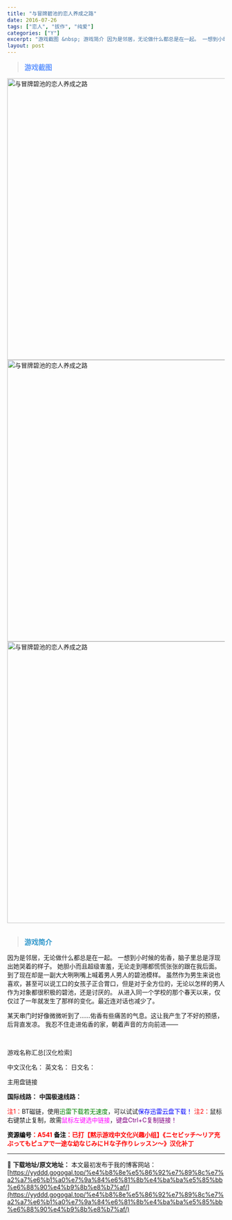 ```yaml
---
title: "与冒牌碧池的恋人养成之路"
date: 2016-07-26
tags: ["恋人", "拔作", "纯爱"]
categories: ["Y"]
excerpt: "游戏截图 &nbsp; 游戏简介 因为是邻居，无论做什么都总是在一起。 一想到小时候的佑香，脑子里总是浮现出她哭着的样子。 她胆小而且超级害羞，无论走到哪都慌慌张张的跟在我后面。 到了现在却是一副大大咧咧嘴上喊着男人男人的碧池模样。 虽然作为男生来说也喜欢，甚至可以说工口的女孩子正合胃口，但是对于全&hellip;"
layout: post
---
```


<div>
<blockquote><b><span style="font-size: 12pt; color: #6699ff;">游戏截图</span></b></blockquote>
<div><img title="点击放大" src="https://yyddd.gogogal.top/wp-content/uploads/2025/04/20250430_681203ccb7db0.webp" alt="与冒牌碧池的恋人养成之路" width="650" /></div>
<div><img title="点击放大" src="https://yyddd.gogogal.top/wp-content/uploads/2025/04/20250430_681203ce324af.webp" alt="与冒牌碧池的恋人养成之路" width="650" /></div>
<div><img title="点击放大" src="https://yyddd.gogogal.top/wp-content/uploads/2025/04/20250430_681203d0f1075.webp" alt="与冒牌碧池的恋人养成之路" width="650" /></div>
&nbsp;
<blockquote><b><span style="font-size: 12pt; color: #3399cc;">游戏简介</span></b></blockquote>
<div>因为是邻居，无论做什么都总是在一起。
一想到小时候的佑香，脑子里总是浮现出她哭着的样子。
她胆小而且超级害羞，无论走到哪都慌慌张张的跟在我后面。
到了现在却是一副大大咧咧嘴上喊着男人男人的碧池模样。
虽然作为男生来说也喜欢，甚至可以说工口的女孩子正合胃口，但是对于全方位的，无论以怎样的男人作为对象都很积极的碧池，还是讨厌的。
从进入同一个学校的那个春天以来，仅仅过了一年就发生了那样的变化。最近连对话也减少了。

某天串门时好像微微听到了……佑香有些痛苦的气息。这让我产生了不好的预感，后背直发凉。
我忍不住走进佑香的家，朝着声音的方向前进——</div>
&nbsp;

游戏名称汇总[汉化检索]

中文汉化名：
英文名：
日文名：
</div>
<div class="panel panel-primary">
<div class="panel-heading">主用盘链接</div>
<div class="panel-body">

<b>国际线路：</b>
<b>中国极速线路：</b>


<span style="color: #ff0000;">注1：</span>BT磁链，使用<span style="color: #008000;">迅雷下载若无速度</span>，可以试试<span style="color: #0000ff;">保存迅雷云盘下载！</span>
<span style="color: #ff0000;">注2：</span>鼠标右键禁止复制，故需<span style="color: #ff00ff;">鼠标左键选中链接</span>，<span style="color: #800080;">键盘Ctrl+C复制链接！</span>

</div>
<div class="panel-footer"><span style="color: #ff0000;"><b><span style="color: #000000;">资源编号</span>：A541</b></span>
<span style="color: #ff0000;"><b><span style="color: #000000;">备注</span>：已打【黙示游戏中文化兴趣小组】《ニセビッチ～リア充ぶってもピュアで一途な幼なじみにＨな子作りレッスン～》汉化补丁</b></span></div>
</div>

---
📖 **下载地址/原文地址：** 本文最初发布于我的博客网站：[https://yyddd.gogogal.top/%e4%b8%8e%e5%86%92%e7%89%8c%e7%a2%a7%e6%b1%a0%e7%9a%84%e6%81%8b%e4%ba%ba%e5%85%bb%e6%88%90%e4%b9%8b%e8%b7%af/](https://yyddd.gogogal.top/%e4%b8%8e%e5%86%92%e7%89%8c%e7%a2%a7%e6%b1%a0%e7%9a%84%e6%81%8b%e4%ba%ba%e5%85%bb%e6%88%90%e4%b9%8b%e8%b7%af/)
